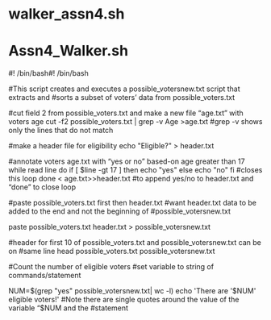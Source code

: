 # walker_assn4.sh
# Assn4_Walker.sh

#! /bin/bash#! /bin/bash

#This script creates and executes a possible_votersnew.txt script that extracts and
#sorts a subset of voters’ data from possible_voters.txt

#cut field 2 from possible_voters.txt and make a new file “age.txt” with voters age
cut -f2 possible_voters.txt | grep -v Age >age.txt
#grep -v shows only the lines that do not match

#make a header file for eligibility
echo "Eligible?" > header.txt

#annotate voters age.txt with “yes or no” based-on age greater than 17
while read line
        do if [ $line -gt 17 ]
        then echo "yes"
        else echo "no"
fi              #closes this loop
done < age.txt>>header.txt
#to append yes/no to header.txt and “done” to close loop

#paste possible_voters.txt first then header.txt
#want header.txt data to be added to the end and not the beginning of
#possible_votersnew.txt

paste possible_voters.txt header.txt > possible_votersnew.txt

#header for first 10 of possible_voters.txt and possible_votersnew.txt can be on
#same line
head possible_voters.txt possible_votersnew.txt

#Count the number of eligible voters
#set variable to string of commands/statement

NUM=$(grep "yes" possible_votersnew.txt| wc -l)
echo 'There are '$NUM' eligible voters!'
#Note there are single quotes around the value of the variable “$NUM and the
#statement

